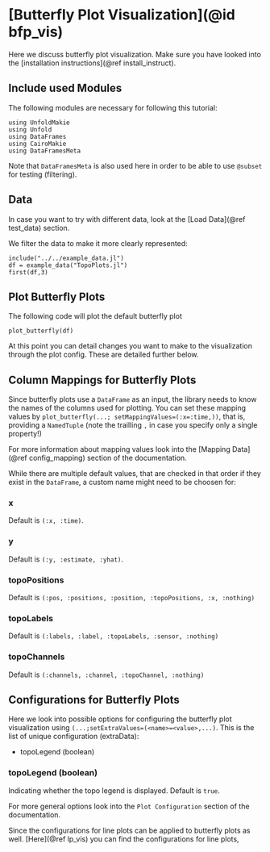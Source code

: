 # [Butterfly Plot Visualization](@id bfp_vis)

Here we discuss butterfly plot visualization. 
Make sure you have looked into the [installation instructions](@ref install_instruct).

## Include used Modules
The following modules are necessary for following this tutorial:
```@example main
using UnfoldMakie
using Unfold
using DataFrames
using CairoMakie
using DataFramesMeta
```
Note that `DataFramesMeta` is also used here in order to be able to use `@subset` for testing (filtering).

## Data
In case you want to try with different data, look at the [Load Data](@ref test_data) section. 


We filter the data to make it more clearly represented:
```@example main
include("../../example_data.jl")
df = example_data("TopoPlots.jl")
first(df,3)
```

## Plot Butterfly Plots

The following code will plot the default butterfly plot
```@example main
plot_butterfly(df)
```
At this point you can detail changes you want to make to the visualization through the plot config. These are detailed further below. 


## Column Mappings for Butterfly Plots

Since butterfly plots use a `DataFrame` as an input, the library needs to know the names of the columns used for plotting. You can set these mapping values by `plot_butterfly(...; setMappingValues=(:x=:time,))`, that is, providing a `NamedTuple` (note the trailling `,` in case you specify only a single property!)

For more information about mapping values look into the [Mapping Data](@ref config_mapping) section of the documentation.

While there are multiple default values, that are checked in that order if they exist in the `DataFrame`, a custom name might need to be choosen for:

### x
Default is `(:x, :time)`.

### y
Default is `(:y, :estimate, :yhat)`.

### topoPositions
Default is `(:pos, :positions, :position, :topoPositions, :x, :nothing)`

### topoLabels
Default is `(:labels, :label, :topoLabels, :sensor, :nothing)`

### topoChannels
Default is `(:channels, :channel, :topoChannel, :nothing)`

## Configurations for Butterfly Plots

Here we look into possible options for configuring the butterfly plot visualization using `(...;setExtraValues=(<name>=<value>,...)`.
This is the list of unique configuration (extraData):
- topoLegend (boolean)

### topoLegend (boolean)
Indicating whether the topo legend is displayed.
Default is `true`.


For more general options look into the `Plot Configuration` section of the documentation.


Since the configurations for line plots can be applied to butterfly plots as well.
[Here](@ref lp_vis) you can find the configurations for line plots, 

